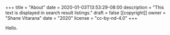 +++
title = "About"
date = 2020-01-03T13:53:29-08:00
description = "This text is displayed in search result listings."
draft = false
[[copyright]]
  owner = "Shane Vitarana"
  date = "2020"
  license = "cc-by-nd-4.0"
+++

Hello.

